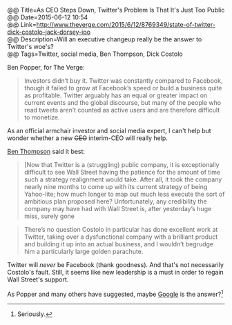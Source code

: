 @@ Title=As CEO Steps Down, Twitter's Problem Is That It's Just Too Public  
@@ Date=2015-06-12 10:54  
@@ Link=http://www.theverge.com/2015/6/12/8769349/state-of-twitter-dick-costolo-jack-dorsey-ipo  
@@ Description=Will an executive changeup really be the answer to Twitter's woe's?  
@@ Tags=Twitter, social media, Ben Thompson, Dick Costolo  

Ben Popper, for The Verge:
>Investors didn’t buy it. Twitter was constantly compared to Facebook, though it failed to grow at Facebook’s speed or build a business quite as profitable. Twitter arguably has an equal or greater impact on current events and the global discourse, but many of the people who read tweets aren’t counted as active users and are therefore difficult to monetize.

As an official armchair investor and social media expert, I can't help but wonder whether a new <s>CEO</s> interim-CEO will really help. 

[Ben Thompson][bt] said it best:
>[Now that Twitter is a (struggling) public company, it is exceptionally difficult to see Wall Street having the patience for the amount of time such a strategy realignment would take. After all, it took the company nearly nine months to come up with its current strategy of being Yahoo-lite; how much longer to map out much less execute the sort of ambitious plan proposed here? Unfortunately, any credibility the company may have had with Wall Street is, after yesterday’s huge miss, surely gone

>There’s no question Costolo in particular has done excellent work at Twitter, taking over a dysfunctional company with a brilliant product and building it up into an actual business, and I wouldn’t begrudge him a particularly large golden parachute.

Twitter will *never* be Facebook (thank goodness). And that's not necessarily Costolo's fault. Still, it seems like new leadership is a must in order to regain Wall Street's support.   

As Popper and many others have suggested, maybe [Google][theguardian] is the answer?[^go]

[^go]: Seriously.

[bt]: https://stratechery.com/2015/twitter-needs-new-leadership/
[theguardian]: http://www.theguardian.com/technology/2015/apr/08/twitter-stock-price-rises-google-buyout-rumours-not-first-time